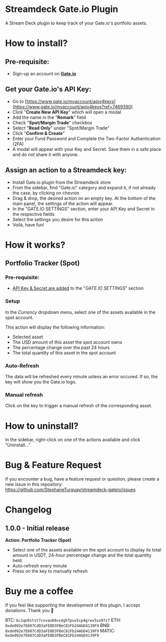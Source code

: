 # Streamdeck Gate.io Plugin 
A Stream Deck plugin to keep track of your Gate.io's portfolio assets.

# How to install?
## Pre-requisite:
* Sign-up an account on **[Gate.io](https://www.gate.io/signup/7469390)**

## Get your Gate.io's API Key:
* Go to [https://www.gate.io/myaccount/apiv4keys](https://www.gate.io/myaccount/apiv4keys?ref=7469390)
* Click "**Create New API Key**" which will open a modal
* Add the name in the "**Remark**" field
* Check "**Spot/Margin Trade**" checkbox
* Select "**Read Only**" under "Spot/Margin Trade"
* Click "**Confirm & Create**"
* Enter your Fund Password and Complete the Two-Factor Authentication (2FA)
* A modal will appear with your Key and Secret. Save them in a safe place and do not share it with anyone.

## Assign an action to a Streamdeck key:
* Install Gate.io plugin from the Streamdeck store
* From the sidebar, find "Gate.io" category and expand it, if not already the case, by clicking on chevron
* Drag & drop, the desired action on an empty key. At the bottom of the main panel, the settings of the action will appear.
* In the "GATE.IO SETTINGS" section, enter your API Key and Secret in the respective fields
* Select the settings you desire for this action
* Voilà, have fun!


# How it works?
## Portfolio Tracker (Spot)
### Pre-requisite:
* [API Key & Secret are added](#get-your-gateios-api-key) to the "*GATE.IO SETTINGS*" section

### Setup
In the *Currency* dropdown menu, select one of the assets available in the spot account.

This action will display the following information:
* Selected asset
* The USD amount of this asset the spot account owns
* The percentage change over the past 24 hours
* The total quantity of this asset in the spot account

### Auto-Refresh

The data will be refreshed every minute unless an error occured. If so, the key will show you the Gate.io logo.

### Manual refresh

Click on the key to trigger a manual refresh of the corresponding asset.


# How to uninstall?

In the sidebar, right-click on one of the actions available and click "Uninstall..."


# Bug & Feature Request

If you encounter a bug, have a feature request or question, please create a new issue in this repository: https://github.com/StephaneTurquay/streamdeck-gateio/issues

# Changelog
## 1.0.0 - Initial release
**Action: Portfolio Tracker (Spot)**
* Select one of the assets available on the spot account to display its total amount in USDT, 24-hour percentage change and the total quantity held.
* Auto-refresh every minute
* Press on the key to manually refresh

# Buy me a coffee
If you feel like supporting the development of this plugin, I accept donations. Thank you 🙏

BTC: ```bc1qn0stst7cnvau09vs4gh7puv5cp4grwx5vx07z7```
ETH: ```0xde092e7E607CdD3aFE0D3FBeC81Fb24AbD4139F9```
BNB: ```0xde092e7E607CdD3aFE0D3FBeC81Fb24AbD4139F9```
MATIC: ```0xde092e7E607CdD3aFE0D3FBeC81Fb24AbD4139F9```
